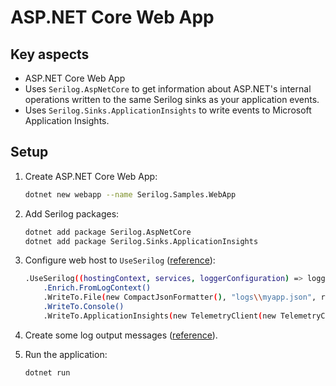 # ASP.NET Core Web App

## Key aspects

* ASP.NET Core Web App
* Uses ```Serilog.AspNetCore``` to get information about ASP.NET's internal operations written to the same Serilog sinks as your application events.
* Uses ```Serilog.Sinks.ApplicationInsights``` to write events to Microsoft Application Insights.

## Setup

1. Create ASP.NET Core Web App:

    ```bash
    dotnet new webapp --name Serilog.Samples.WebApp
    ```

2. Add Serilog packages:

    ```bash
    dotnet add package Serilog.AspNetCore
    dotnet add package Serilog.Sinks.ApplicationInsights
    ```

3. Configure web host to ```UseSerilog``` ([reference](./Program.cs#L29-L33)):

    ```bash
    .UseSerilog((hostingContext, services, loggerConfiguration) => loggerConfiguration
        .Enrich.FromLogContext()
        .WriteTo.File(new CompactJsonFormatter(), "logs\\myapp.json", rollingInterval: RollingInterval.Day)
        .WriteTo.Console()
        .WriteTo.ApplicationInsights(new TelemetryClient(new TelemetryConfiguration("<ikey>")), new TraceTelemetryConverter()));
    ```

4. Create some log output messages ([reference](./Pages/Index.cshtml.cs#L22-L39)).

5. Run the application:

    ```bash
    dotnet run
    ```